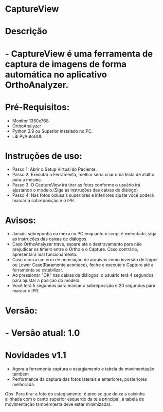 # CaptureView

<h1>Descrição<h1>

<p>- CaptureView é uma ferramenta de captura de imagens de forma automática no aplicativo OrthoAnalyzer.<p>

<h1>Pré-Requisitos:</h1>

- Monitor 1360x768
- OrthoAnalyzer
- Python 3.9 ou Superior instalado no PC.
- Lib PyAutoGUI.

<h1>Instruções de uso:</h1>

- Passo 1: Abrir o Setup Virtual do Paciente.
- Passo 2: Executar a Ferramenta, melhor seria criar uma tecla de atalho para a mesma.
- Passo 3: O CaptureView irá tirar as fotos conforme o usuário irá ajustando o modelo.(Siga as instruções das caixas de diálogo)
- Passo 4: Nas fotos oclusais superiores e inferiores ajuste você poderá marcar a sobreposição e o IPR.

<h1>Avisos:</h1>

- Jamais sobreponha ou mexa no PC enquanto o script é executado, siga as instruções das caixas de diálogos.
- Caso OrthoAnalyzer trave, espere até o destravamento para não prejudicar os timers entre o Ortho e o Capture. Caso contrário, apresentará mal funcionamento.
- Caso ocorra um erro de nomeação de arquivos como inversão de Upper ou Lower Case(Raramente acontece), feche e execute o Capture até a ferramenta se estabilizar.
- Ao pressionar "OK" nas caixas de diálogos, o usuário terá 4 segundos para ajustar a posição do modelo.
- Você terá 5 segundos para marcar a sobreposição e 20 segundos para marcar o IPR.

<h1>Versão:<h1>
- Versão atual: 1.0


<h1>Novidades v1.1</h1>

- Agora a ferramenta captura o estagiamento e tabela de movimentação também
- Performance da captura das fotos laterais e anteriores, posteriores melhorada.

Obs: Para tirar a foto do estagiamento, é preciso que deixe a caixinha alinhada com o canto superior esquerdo da tela principal, a tabela de movimentação também(esta deve estar minimizada).
